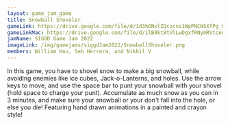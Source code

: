 ```yaml
---
layout: game_jam_game
title: Snowball Shoveler
gameLink: https://drive.google.com/file/d/1d3hONxlZQczcns1WpPNCNSXfPg_0jgc7/view?usp=sharing
gameLinkMac: https://drive.google.com/file/d/1lB8kt8tVlLwDgxfRNymRVtcewQkmVPw3/view?usp=sharing
jamName: SIGGD Game Jam 2022
imageLink: /img/gamejams/siggdJam2022/SnowballShoveler.png
members: William Hou, Seb Herrera, and Nikhil V
---
```

<!--Put description here:-->
In this game, you have to shovel snow to make a big snowball, while avoiding enemies like ice cubes, Jack-o-Lanterns, and holes. Use the arrow keys to move, and use the space bar to punt your snowball with your shovel (hold space to charge your punt). Accumulate as much snow as you can in 3 minutes, and make sure your snowball or your don't fall into the hole, or else you die! Featuring hand drawn animations in a painted and crayon style!